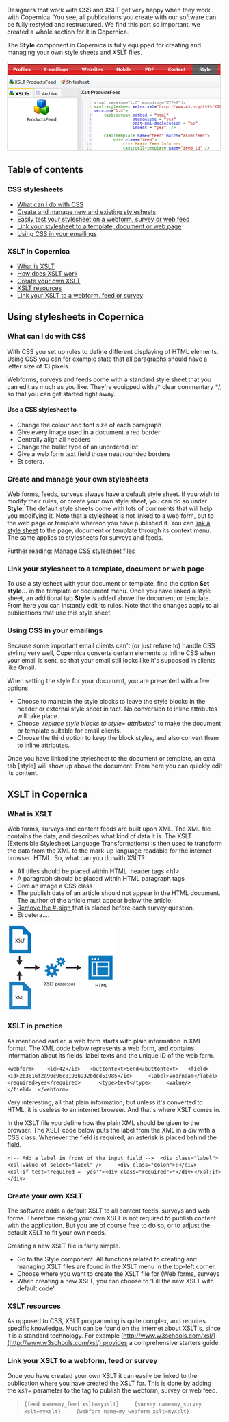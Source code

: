 Designers that work with CSS and XSLT get very happy when they work with
Copernica. You see, all publications you create with our software can be
fully restyled and restructured. We find this part so important, we
created a whole section for it in Copernica.

The **Style** component in Copernica is fully equipped for creating and
managing your own style sheets and XSLT files.

![](../images/new-xslt.png)

Table of contents
-----------------

### CSS stylesheets

-   [What can i do with CSS](#1)
-   [Create and manage new and existing stylesheets](#2)
-   [Easily test your stylesheet on a webform, survey or web
    feed](#3)
-   [Link your stylesheet to a template, document or web
    page](#4)
-   [Using CSS in your emailings](#5)

### XSLT in Copernica

-   [What is XSLT](#6)
-   [How does XSLT work](#7)
-   [Create your own XSLT](#7-1)
-   [XSLT resources](#8)
-   [Link your XSLT to a webform, feed or survey](#9)

Using stylesheets in Copernica
------------------------------

### What can I do with CSS

With CSS you set up rules to define different displaying of HTML
elements. Using CSS you can for example state that all paragraphs should
have a letter size of 13 pixels.

Webforms, surveys and feeds come with a standard style sheet that you
can edit as much as you like. They're equipped with /\* clear commentary
\*/, so that you can get started right away.

#### Use a CSS stylesheet to

-   Change the colour and font size of each paragraph
-   Give every image used in a document a red border
-   Centrally align all headers
-   Change the bullet type of an unordered list
-   Give a web form text field those neat rounded borders
-   Et cetera.

### Create and manage your own stylesheets

Web forms, feeds, surveys always have a default style sheet. If you wish
to modify their rules, or create your own style sheet, you can do so
under **Style**. The default style sheets come with lots of comments
that will help you modifying it. Note that a stylesheet is not linked to
a web form, but to the web page or template whereon you have published
it. You can [link a style
sheet](https://www.copernica.com/en/support/email-templates-and-css-stylesheets) to
the page, document or template through its context menu. The same
applies to stylesheets for surveys and feeds.

Further reading: [Manage CSS stylesheet
files](./manage-css-stylesheet-files.md)

### Link your stylesheet to a template, document or web page

To use a stylesheet with your document or template, find the
option **Set style...** in the template or document menu. Once you have
linked a style sheet, an additional tab **Style** is added above the
document or template. From here you can instantly edit its rules. Note
that the changes apply to all publications that use this style sheet.

### Using CSS in your emailings

Because some important email clients can't (or just refuse to) handle
CSS styling very well, Copernica converts certain elements to inline CSS
when your email is sent, so that your email still looks like it's
supposed in clients like Gmail.

When setting the style for your document, you are presented with a few
options

-   Choose to maintain the style blocks to leave the style blocks in the
    header or external style sheet in tact. No conversion to inline
    attributes will take place.
-   Choose *'replace style blocks to style= attributes*' to make the
    document or template suitable for email clients.
-   Choose the third option to keep the block styles, and also convert
    them to inline attributes.

Once you have linked the stylesheet to the document or template, an exta
tab [style] will show up above the document. From here you can quickly
edit its content.

XSLT in Copernica
-----------------

### What is XSLT

Web forms, surveys and content feeds are built upon XML. The XML file
contains the data, and describes what kind of data it is. The XSLT
(Extensible Stylesheet Language Transformations) is then used to
transform the data from the XML to the mark-up language readable for the
internet browser: HTML. So, what can you do with XSLT?

-   All titles should be placed within HTML  header tags \<h1\>
-   A paragraph should be placed within HTML paragraph tags
-   Give an image a CSS class
-   The publish date of an article should not appear in the HTML
    document. The author of the article must appear below the article.
-   [Remove the
    \#-sign ](https://www.copernica.com/en/support/working-with-css-and-xslt-a-brief-introduction#)that
    is placed before each survey question.
-   Et cetera….

![](../images/xslt-image.png)

### XSLT in practice

As mentioned earlier, a web form starts with plain information in XML
format. The XML code below represents a web form, and contains
information about its fields, label texts and the unique ID of the web
form.

    <webform>    <id>42</id>   <buttontext>Send</buttontext>   <field>     <id>2b3616f2a90c96c8193b932bded51985</id>     <label>Voornaam</label>     <required>yes</required>      <type>text</type>     <value/>    </field>  </webform>  

Very interesting, all that plain information, but unless it's converted
to HTML, it is useless to an internet browser. And that's where XSLT
comes in.

In the XSLT file you define how the plain XML should be given to the
browser. The XSLT code below puts the label from the XML in a *div* with
a CSS class. Whenever the field is required, an asterisk is placed
behind the field.

    <!-- Add a label in front of the input field -->  <div class="label">     <xsl:value-of select="label" />     <div class="colon">:</div>     <xsl:if test="required = 'yes'"><div class="required">*</div></xsl:if>  </div>

### Create your own XSLT

The software adds a default XSLT to all content feeds, surveys and web
forms. Therefore making your own XSLT is not required to publish content
with the application. But you are of course free to do so, or to adjust
the default XSLT to fit your own needs.

Creating a new XSLT file is fairly simple.

-   Go to the Style component. All functions related to creating and
    managing XSLT files are found in the XSLT menu in the top-left
    corner.
-   Choose where you want to create the XSLT file for (Web forms,
    surveys
-   When creating a new XSLT, you can choose to 'Fill the new XSLT with
    default code'.

### XSLT resources

As opposed to CSS, XSLT programming is quite complex, and requires
specific knowledge. Much can be found on the internet about XSLT's,
since it is a standard technology. For example
[http://www.w3schools.com/xsl/](http://www.w3schools.com/xsl/) provides
a comprehensive starters guide.

### Link your XSLT to a webform, feed or survey

Once you have created your own XSLT it can easily be linked to the
publication where you have created the XSLT for. This is done by adding
the *xslt=* parameter to the tag to publish the webform, survey or web
feed.

> `{feed name=my_feed xslt=myxslt}     {survey name=my_survey xslt=myxslt}     {webform name=my_webform xslt=myxslt}`
